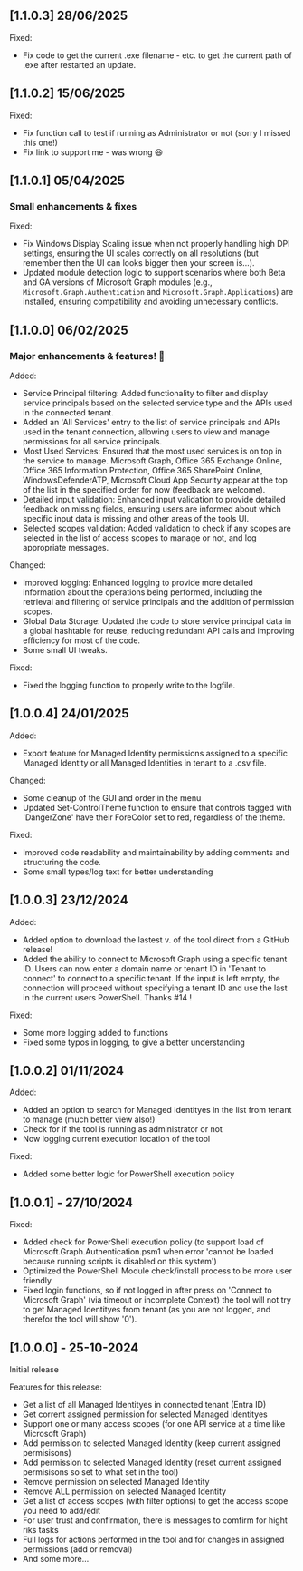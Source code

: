 ## [1.1.0.3] 28/06/2025

Fixed:
- Fix code to get the current .exe filename - etc. to get the current path of .exe after restarted an update.

## [1.1.0.2] 15/06/2025

Fixed:
- Fix function call to test if running as Administrator or not (sorry I missed this one!)
- Fix link to support me - was wrong 😆

## [1.1.0.1] 05/04/2025

### Small enhancements & fixes

Fixed:
- Fix Windows Display Scaling issue when not properly handling high DPI settings, ensuring the UI scales correctly on all resolutions (but remember then the UI can looks bigger then your screen is...).
- Updated module detection logic to support scenarios where both Beta and GA versions of Microsoft Graph modules (e.g., `Microsoft.Graph.Authentication` and `Microsoft.Graph.Applications`) are installed, ensuring compatibility and avoiding unnecessary conflicts.

## [1.1.0.0] 06/02/2025

### Major enhancements & features! 🙌

Added:
- Service Principal filtering: Added functionality to filter and display service principals based on the selected service type and the APIs used in the connected tenant.
- Added an 'All Services' entry to the list of service principals and APIs used in the tenant connection, allowing users to view and manage permissions for all service principals.
- Most Used Services: Ensured that the most used services is on top in the service to manage.
    Microsoft Graph, Office 365 Exchange Online, Office 365 Information Protection, Office 365 SharePoint Online, WindowsDefenderATP, Microsoft Cloud App Security appear at the top of the list in the specified order for now (feedback are welcome).
- Detailed input validation: Enhanced input validation to provide detailed feedback on missing fields, ensuring users are informed about which specific input data is missing and other areas of the tools UI.
- Selected scopes validation: Added validation to check if any scopes are selected in the list of access scopes to manage or not, and log appropriate messages.

Changed:
- Improved logging: Enhanced logging to provide more detailed information about the operations being performed, including the retrieval and filtering of service principals and the addition of permission scopes.
- Global Data Storage: Updated the code to store service principal data in a global hashtable for reuse, reducing redundant API calls and improving efficiency for most of the code.
- Some small UI tweaks.

Fixed:
- Fixed the logging function to properly write to the logfile.

## [1.0.0.4] 24/01/2025

Added:
- Export feature for Managed Identity permissions assigned to a specific Managed Identity or all Managed Identities in tenant to a .csv file.

Changed:
- Some cleanup of the GUI and order in the menu
- Updated Set-ControlTheme function to ensure that controls tagged with 'DangerZone' have their ForeColor set to red, regardless of the theme.

Fixed:
- Improved code readability and maintainability by adding comments and structuring the code.
- Some small types/log text for better understanding

## [1.0.0.3] 23/12/2024

Added:
- Added option to download the lastest v. of the tool direct from a GitHub release!
- Added the ability to connect to Microsoft Graph using a specific tenant ID. Users can now enter a domain name or tenant ID in 'Tenant to connect' to connect to a specific tenant. If the input is left empty, the connection will proceed without specifying a tenant ID and use the last in the current users PowerShell. Thanks #14 !

Fixed:
- Some more logging added to functions
- Fixed some typos in logging, to give a better understanding

## [1.0.0.2] 01/11/2024

Added:
- Added an option to search for Managed Identityes in the list from tenant to manage (much better view also!)
- Check for if the tool is running as administrator or not
- Now logging current execution location of the tool

Fixed:
- Added some better logic for PowerShell execution policy

## [1.0.0.1] - 27/10/2024

Fixed:
- Added check for PowerShell execution policy (to support load of Microsoft.Graph.Authentication.psm1 when error 'cannot be loaded because running scripts is disabled on this system')
- Optimized the PowerShell Module check/install process to be more user friendly
- Fixed login functions, so if not logged in after press on 'Connect to Microsoft Graph' (via timeout or incomplete Context) the tool will not try to get Managed Identityes from tenant (as you are not logged, and therefor the tool will show '0').


## [1.0.0.0] - 25-10-2024

Initial release

Features for this release:

- Get a list of all Managed Identityes in connected tenant (Entra ID)
- Get corrent assigned permission for selected Managed Identityes
- Support one or many access scopes (for one API service at a time like Microsoft Graph)
- Add permission to selected Managed Identity (keep current assigned permisisons)
- Add permission to selected Managed Identity (reset current assigned permisisons so set to what set in the tool)
- Remove permission on selected Managed Identity
- Remove ALL permission on selected Managed Identity
- Get a list of access scopes (with filter options) to get the access scope you need to add/edit
- For user trust and confirmation, there is messages to comfirm for hight riks tasks
- Full logs for actions performed in the tool and for changes in assigned permissions (add or removal)
- And some more...